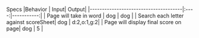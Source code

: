 Specs
|Behavior | Input| Output|
|--------------------------------------|:----:|-----------:|
| Page will take in word               | dog  | dog        |
| Search each letter against scoreSheet| dog  | d:2,o:1,g:2|
| Page will display final score on page| dog  | 5          |
